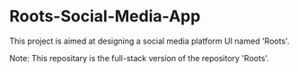 # Roots-Social-Media-App

This project is aimed at designing a social media platform UI named 'Roots'.

Note: This repositary is the full-stack version of the repository 'Roots'.
